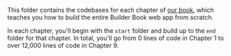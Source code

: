 This folder contains the codebases for each chapter of [our book](https://builderbook.org/books/builder-book/introduction), which teaches you how to build the entire Builder Book web app from scratch.

In each chapter, you'll begin with the `start` folder and build up to the `end` folder for that chapter. In total, you'll go from 0 lines of code in Chapter 1 to over 12,000 lines of code in Chapter 9.
